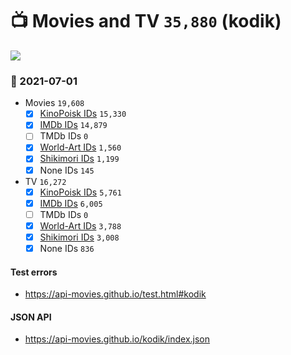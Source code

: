 # :tv: Movies and TV `35,880` (kodik)

<a href="https://API-Movies.github.io"><img src="https://API-Movies.github.io/banner.png?cache"></a>

### :date: 2021-07-01
- Movies `19,608`
  - [x] <a href="https://API-Movies.github.io/kodik/movie_kinopoisk_ids.json">KinoPoisk IDs</a> `15,330`
  - [x] <a href="https://API-Movies.github.io/kodik/movie_imdb_ids.json">IMDb IDs</a> `14,879`
  - [ ] TMDb IDs `0`
  - [x] <a href="https://API-Movies.github.io/kodik/movie_world_art_ids.json">World-Art IDs</a> `1,560`
  - [x] <a href="https://API-Movies.github.io/kodik/movie_shikimori_ids.json">Shikimori IDs</a> `1,199`
  - [x] None IDs `145`
- TV `16,272`
  - [x] <a href="https://API-Movies.github.io/kodik/tv_kinopoisk_ids.json">KinoPoisk IDs</a> `5,761`
  - [x] <a href="https://API-Movies.github.io/kodik/tv_imdb_ids.json">IMDb IDs</a> `6,005`
  - [ ] TMDb IDs `0`
  - [x] <a href="https://API-Movies.github.io/kodik/tv_world_art_ids.json">World-Art IDs</a> `3,788`
  - [x] <a href="https://API-Movies.github.io/kodik/tv_shikimori_ids.json">Shikimori IDs</a> `3,008`
  - [x] None IDs `836`
#### Test errors
- <a href='https://api-movies.github.io/test.html#kodik'>https://api-movies.github.io/test.html#kodik</a>
#### JSON API
- <a href='https://api-movies.github.io/kodik/index.json'>https://api-movies.github.io/kodik/index.json</a>
